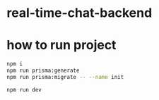 # real-time-chat-backend


# how to run project 
```bash 
npm i
npm run prisma:generate
npm run prisma:migrate -- --name init

npm run dev

```